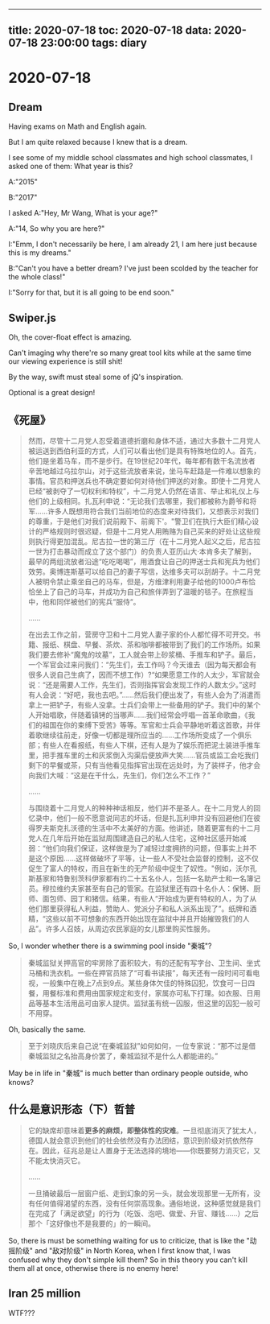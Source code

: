 
---
title: 2020-07-18
toc: 2020-07-18
data: 2020-07-18 23:00:00
tags: diary
---


# 2020-07-18

## Dream

Having exams on Math and English again. 

But I am quite relaxed because I knew that is a dream.

I see some of my middle school classmates and high school classmates, I asked one of them: What year is this? 

A:"2015"

B:"2017"

I asked A:"Hey, Mr Wang, What is your age?"

A:"14, So why you are here?"

I:"Emm, I don't necessarily be here, I am already 21, I am here just because this is my dreams."

B:"Can't you have a better dream? I've just been scolded by the teacher for the whole class!"

I:"Sorry for that, but it is all going to be end soon."

## Swiper.js

Oh, the cover-float effect is amazing.

Can't imaging why there're so many great tool kits while at the same time our viewing experience is still shit!

By the way, swift must steal some of jQ's inspiration. 

Optional is a great design!

## 《死屋》

> 然而，尽管十二月党人忍受着道德折磨和身体不适，通过大多数十二月党人被运送到西伯利亚的方式，人们可以看出他们是具有特殊地位的人。首先，他们是坐着马车，而不是步行。在19世纪20年代，每年都有数干名流放者辛苦地越过乌拉尔山，对于这些流放者来说，坐马车赶路是一件难以想象的事情。官员和押送兵也不确定要如何对待他们押送的对象。即使十二月党人已经“被剥夺了一切权利和特权”，十二月党人仍然在语言、举止和礼仪上与他们的上级相同。扎瓦利申说：“无论我们去哪里，我们都被称为爵爷和将军......许多人既想用符合我们当前地位的态度来对待我们，又想表示对我们的尊重，于是他们对我们说前殿下、前阁下'。"警卫们在执行大臣们精心设计的严格规则时很迟疑，但是十二月党人用贿赂为自己买来的好处让这些规则执行得更加混乱。尼古拉一世的第三厅（在十二月党人起义之后，尼古拉一世为打击暴动而成立了这个部门）的负责人亚历山大·本肯多夫了解到，最早的两组流放者沿途“吃吃喝喝”，用酒食让自己的押送士兵和宪兵为他们效劳。奥博连斯基可以给自己的妻子写信，达维多夫可以刮胡子。十二月党人被明令禁止乘坐自己的马车，但是，方维津利用妻子给他的1000卢布恰恰坐上了自己的马车，并成功为自己和旅伴弄到了温暖的毯子。在旅程当中，他和同伴被他们的宪兵“服侍“。
>
> ……
>
> 在出去工作之前，营房守卫和十二月党人妻子家的仆人都忙得不可开交。书籍、报纸、棋盘、早餐、茶炊、茶和咖啡都被带到了我们的工作场所。如果我们要去修补“魔鬼的坟墓”，工人就会带上砂浆桶、手推车和铲子。最后，一个军官会过来问我们：“先生们，去工作吗？今天谁去（因为每天都会有很多人说自己生病了，因而不想工作）?“如果愿意工作的人太少，军官就会说：“还是需要人工作，先生们，否则指挥官会发现工作的人数太少。”这时有人会说：“好吧，我也去吧。”……然后我们便出发了，有些人会为了消遣而拿上一把铲子，有些人没拿。士兵们会带上一些备用的铲子。我们中的某个人开始唱歌，伴随着镇铐的当哪声……我们经常会哼唱一首革命歌曲，《我们的祖国在你的束缚下受苦》等等。军官和士兵会平静地听着这首歌，并伴着歌继续往前走，好像一切都是理所应当的……工作场所变成了一个俱乐部；有些人在看报纸，有些人下棋，还有人是为了娱乐而把泥土装进手推车里，把手推车里的土和灰浆倒入沟渠后便放声大笑……官员或监工会吃我们剩下的早餐或茶，只有当他看见指挥官出现在远处时，为了装样子，他才会向我们大喊：“这是在干什么，先生们，你们怎么不工作？”
>
> ……
>
> 与围绕着十二月党人的种种神话相反，他们并不是圣人。在十二月党人的回忆录中，他们一般不愿意说同志的坏话，但是扎瓦利申并没有回避他们在彼得罗夫斯克扎沃德的生活中不太美好的方面。他讲述，随着更富有的十二月党人在几年后开始在监狱周围建造自己的私人住宅，这种社区感开始减弱：“他们向我们保证，这样做是为了减轻过度拥挤的问题，但事实上并不是这个原因……这样做破坏了平等，让一些人不受社会监督的控制，这不仅促生了富人的特权，而且在新生的无产阶级中促生了奴性。"例如，沃尔孔斯基家和特鲁别茨科伊家都有约二十五名仆人，包括一名助产士和一名簿记员。穆拉维约夫家甚至有自己的管家。在监狱里还有四十名仆人：保铐、厨师、面包师、园丁和猪信。结果，有些人“开始成为更有特权的人，为了从他们那里获得私人利益，赞助人、党派分子和私人派系出现了”。纸牌和酒精，“这些以前不可想象的东西开始出现在监狱中并且开始摧毁我们的人品”。许多人召妓，从周边农民家庭的女儿那里购买性服务。



So, I wonder whether there is a swimming pool inside "秦城"? 

> 秦城监狱关押高官的牢房除了面积较大，有的还配有写字台、卫生间、坐式马桶和洗衣机。一些在押官员除了“可看书读报”，每天还有一段时间可看电视，一般集中在晚上7点到9点。某些身体欠佳的特殊囚犯，饮食可一日四餐，用餐标准和费用由国家规定和支付，家属亦可私下打理。如衣服、日用品等基本生活用品可由家人提供。监狱虽有统一囚服，但这里的囚犯一般可不用穿。



Oh, basically the same.

> 至于刘晓庆后来自己说“在秦城监狱”如何如何，一位专家说：“那不过是借秦城监狱之名抬高身价罢了，秦城监狱不是什么人都能进的。” 



May be in life in "秦城" is much better than ordinary people outside, who knows?

## 什么是意识形态（下）哲普

> 它的缺席却意味着**更多的麻烦，即整体性的灾难**。一旦彻底消灭了犹太人，德国人就会意识到他们的社会依然没有办法团结，意识到阶级对抗依然存在。因此，征兆总是让人置身于无法选择的境地——你既要努力消灭它，又不能太快消灭它。
>
> ……
>
> 一旦捅破最后一层窗户纸、走到幻象的另一头，就会发现那里一无所有，没有任何值得渴望的东西，没有任何崇高现象。通俗地说，这种感觉就是我们在完成了「满足欲望」的行为（吃饭、泡吧、做爱、升官、赚钱……）之后那个「这好像也不是我要的」的一瞬间。



So, there is must be something waiting for us to criticize, that is like the "动摇阶级" and "敌对阶级" in North Korea, when I first know that, I was confused why they don't simple kill them? So in this theory you can't kill them all at once, otherwise there is no enemy here!



## Iran 25 million

WTF???

